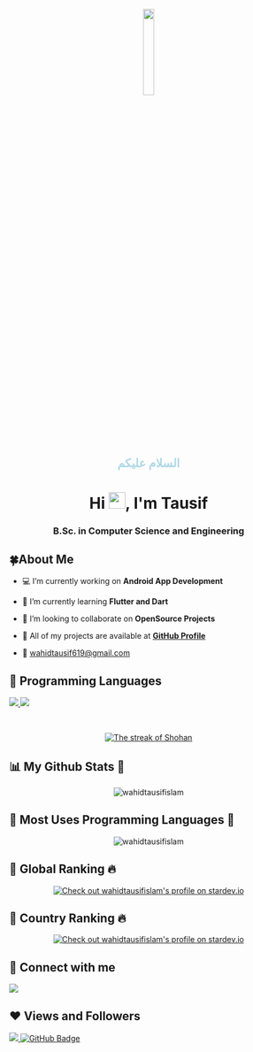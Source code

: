 

<p align="center"> 
<a href="#"> <img width="20%" src="https://i.imgur.com/N3MCH2B.jpeg"  /></a>

</p>

<h2 align="center" style="color:lightblue"> السلام عليكم </h2>
<h1 align="center">Hi <img src="https://raw.githubusercontent.com/MartinHeinz/MartinHeinz/master/wave.gif" width="30px">, I'm Tausif</h1>

 <h3 align="center"> B.Sc. in Computer Science and Engineering</h3>


## 🍀About Me

- 💻 I’m currently working on **Android App Development**

- 🌱 I’m currently learning **Flutter and Dart**

- 🍂 I’m looking to collaborate on **OpenSource Projects**

- 🔗 All of my projects are available at **[GitHub Profile](https://github.com/wahidtausifislam/)**

- 📧  wahidtausif619@gmail.com



## 🚀 Programming Languages

<p align="left"> 
    <a href="http://www.cplusplus.org/" target="_blank"> <img src="https://img.icons8.com/color/48/000000/c-plus-plus-logo.png"/> </a>
    <a href="https://www.python.org" target="_blank"> <img src="https://img.icons8.com/color/48/000000/python.png"/> </a>
      
 
</p>

<!-- [![React Badge](https://img.shields.io/badge/-React-61DBFB?style=for-the-badge&labelColor=black&logo=react&logoColor=61DBFB)](#)  [![Javascript Badge](https://img.shields.io/badge/-Javascript-F0DB4F?style=for-the-badge&labelColor=black&logo=javascript&logoColor=F0DB4F)](#) [![Typescript Badge](https://img.shields.io/badge/-Typescript-007acc?style=for-the-badge&labelColor=black&logo=typescript&logoColor=007acc)](#) [![Nodejs Badge](https://img.shields.io/badge/-Nodejs-3C873A?style=for-the-badge&labelColor=black&logo=node.js&logoColor=3C873A)](#) [![GraphQL Badge](https://img.shields.io/badge/-GraphQl-e535ab?style=for-the-badge&labelColor=black&logo=node.js&logoColor=e535ab)](#) -->
<br/>

<p align="center">
    <a href="https://github.com/wahidtausifislam/github-readme-streak-stats">
        <img title="🔥 Get streak stats for your profile at git.io/streak-stats" alt="The streak of Shohan" src="https://github-readme-streak-stats.herokuapp.com/?user=wahidtausifislam&theme=black-ice&hide_border=true&stroke=0000&background=060A0CD0"/>
    </a>
</p>


## 📊 My Github Stats 💚

<p align="center"> <img src="https://github-readme-stats.vercel.app/api?username=wahidtausifislam&show_icons=true&theme=gotham" alt="wahidtausifislam" />


## 🍒 Most Uses Programming Languages 🌱
<p align="center">
 <img align="center" src="https://github-readme-stats.vercel.app/api/top-langs?username=wahidtausifislam&show_icons=true&locale=en&layout=compact&theme=dark&card_width=475" alt="wahidtausifislam" />
</p>


## 🍃 Global Ranking 🔥
<p align="center">
<a href="https://stardev.io/developers/wahidtausifislam"><img alt="Check out wahidtausifislam's profile on stardev.io" src="https://stardev.io/developers/wahidtausifislam/badge/languages/global.svg" /></a>


## 🍂 Country Ranking 🔥
<p align="center">
<a href="https://stardev.io/developers/wahidtausifislam"><img alt="Check out wahidtausifislam's profile on stardev.io" src="https://stardev.io/developers/wahidtausifislam/badge/languages/country.svg" /></a>



## 💟 Connect with me 
<p align="left">

<a href = "https://www.youtube.com/@wahidtausifislam"><img src="https://img.icons8.com/color/48/000000/youtube-play.png"/></a>

</p>



## ❤ Views and Followers 
<a href="https://github.com/Meghna-DAS/github-profile-views-counter">
    <img src="https://komarev.com/ghpvc/?username=wahidtausifislam">
</a>
<a href="https://github.com/wahidtausifislam?tab=followers"><img src="https://img.shields.io/github/followers/wahidtausifislam?label=Followers&style=social" alt="GitHub Badge"></a>
